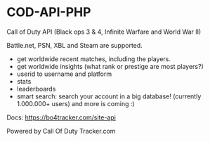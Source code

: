 # COD-API-PHP
Call of Duty API (Black ops 3 &amp; 4, Infinite Warfare and World War II)

Battle.net, PSN, XBL and Steam are supported.

* get worldwide recent matches, including the players.
* get worldwide insights (what rank or prestige are most players?)
* userid to username and platform
* stats
* leaderboards
* smart search: search your account in a big database! (currently 1.000.000+ users)
and more is coming :)

Docs: https://bo4tracker.com/site-api

Powered by Call Of Duty Tracker.com
